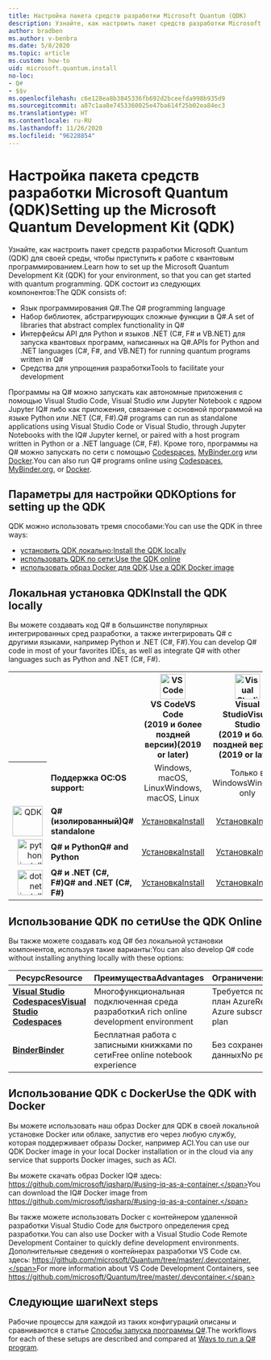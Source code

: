 ```yaml
---
title: Настройка пакета средств разработки Microsoft Quantum (QDK)
description: Узнайте, как настроить пакет средств разработки Microsoft Quantum для разных сред.
author: bradben
ms.author: v-benbra
ms.date: 5/8/2020
ms.topic: article
ms.custom: how-to
uid: microsoft.quantum.install
no-loc:
- Q#
- $$v
ms.openlocfilehash: c6e128ea8b3845336fb692d2bceefda998b935d9
ms.sourcegitcommit: a87c1aa8e7453360025e47ba614f25b02ea84ec3
ms.translationtype: HT
ms.contentlocale: ru-RU
ms.lasthandoff: 11/26/2020
ms.locfileid: "96228854"
---
```

# <a name="setting-up-the-microsoft-quantum-development-kit-qdk"></a><span data-ttu-id="50081-103">Настройка пакета средств разработки Microsoft Quantum (QDK)</span><span class="sxs-lookup"><span data-stu-id="50081-103">Setting up the Microsoft Quantum Development Kit (QDK)</span></span>

<span data-ttu-id="50081-104">Узнайте, как настроить пакет средств разработки Microsoft Quantum (QDK) для своей среды, чтобы приступить к работе с квантовым программированием.</span><span class="sxs-lookup"><span data-stu-id="50081-104">Learn how to set up the Microsoft Quantum Development Kit (QDK) for your environment, so that you can get started with quantum programming.</span></span> <span data-ttu-id="50081-105">QDK состоит из следующих компонентов:</span><span class="sxs-lookup"><span data-stu-id="50081-105">The QDK consists of:</span></span>

- <span data-ttu-id="50081-106">Язык программирования Q#.</span><span class="sxs-lookup"><span data-stu-id="50081-106">The Q# programming language</span></span>
- <span data-ttu-id="50081-107">Набор библиотек, абстрагирующих сложные функции в Q#.</span><span class="sxs-lookup"><span data-stu-id="50081-107">A set of libraries that abstract complex functionality in Q#</span></span>
- <span data-ttu-id="50081-108">Интерфейсы API для Python и языков .NET (C#, F# и VB.NET) для запуска квантовых программ, написанных на Q#.</span><span class="sxs-lookup"><span data-stu-id="50081-108">APIs for Python and .NET languages (C#, F#, and VB.NET) for running quantum programs written in Q#</span></span>
- <span data-ttu-id="50081-109">Средства для упрощения разработки</span><span class="sxs-lookup"><span data-stu-id="50081-109">Tools to facilitate your development</span></span>

<span data-ttu-id="50081-110">Программы на Q# можно запускать как автономные приложения с помощью Visual Studio Code, Visual Studio или Jupyter Notebook с ядром Jupyter IQ# либо как приложения, связанные с основной программой на языке Python или .NET (C#, F#).</span><span class="sxs-lookup"><span data-stu-id="50081-110">Q# programs can run as standalone applications using Visual Studio Code or Visual Studio, through Jupyter Notebooks with the IQ# Jupyter kernel, or paired with a host program written in Python or a .NET language (C#, F#).</span></span> <span data-ttu-id="50081-111">Кроме того, программы на Q# можно запускать по сети с помощью [Codespaces](https://online.visualstudio.com/), [MyBinder.org](https://mybinder.org/) или [Docker](#use-the-qdk-with-docker).</span><span class="sxs-lookup"><span data-stu-id="50081-111">You can also run Q# programs online using [Codespaces](https://online.visualstudio.com/), [MyBinder.org](https://mybinder.org/), or [Docker](#use-the-qdk-with-docker).</span></span> 

## <a name="options-for-setting-up-the-qdk"></a><span data-ttu-id="50081-112">Параметры для настройки QDK</span><span class="sxs-lookup"><span data-stu-id="50081-112">Options for setting up the QDK</span></span>

<span data-ttu-id="50081-113">QDK можно использовать тремя способами:</span><span class="sxs-lookup"><span data-stu-id="50081-113">You can use the QDK in three ways:</span></span>

- <span data-ttu-id="50081-114">[установить QDK локально](#install-the-qdk-locally);</span><span class="sxs-lookup"><span data-stu-id="50081-114">[Install the QDK locally](#install-the-qdk-locally)</span></span>
- <span data-ttu-id="50081-115">[использовать QDK по сети](#use-the-qdk-online);</span><span class="sxs-lookup"><span data-stu-id="50081-115">[Use the QDK online](#use-the-qdk-online)</span></span>
- <span data-ttu-id="50081-116">[использовать образ Docker для QDK](#use-the-qdk-with-docker).</span><span class="sxs-lookup"><span data-stu-id="50081-116">[Use a QDK Docker image](#use-the-qdk-with-docker)</span></span>

## <a name="install-the-qdk-locally"></a><span data-ttu-id="50081-117">Локальная установка QDK</span><span class="sxs-lookup"><span data-stu-id="50081-117">Install the QDK locally</span></span>

<span data-ttu-id="50081-118">Вы можете создавать код Q# в большинстве популярных интегрированных сред разработки, а также интегрировать Q# с другими языками, например Python и .NET (C#, F#).</span><span class="sxs-lookup"><span data-stu-id="50081-118">You can develop Q# code in most of your favorites IDEs, as well as integrate Q# with other languages such as Python and .NET (C#, F#).</span></span>

<table>
    <tr>
        <th width=10%>&nbsp;</th>
        <th>&nbsp;</th>
        <th align="center" width=18%><img src="~/media/vs_code.png" alt="VS Code" width="50"/><br><span data-ttu-id="50081-119"><b>VS Code</span><span class="sxs-lookup"><span data-stu-id="50081-119"><b>VS Code</span></span><br><span data-ttu-id="50081-120">(2019 и более поздней версии)</b></span><span class="sxs-lookup"><span data-stu-id="50081-120">(2019 or later)</b></span></span></th>
        <th align="center" width=18%><img src="~/media/vs_studio.png" alt="Visual Studio" width="50"/><br><span data-ttu-id="50081-121"><b>Visual Studio</span><span class="sxs-lookup"><span data-stu-id="50081-121"><b>Visual Studio</span></span><br><span data-ttu-id="50081-122">(2019 и более поздней версии)</b></span><span class="sxs-lookup"><span data-stu-id="50081-122">(2019 or later)</b></span></span></th>
        <th align="center" width=18%><img src="~/media/jupyter-wht.png" alt="jupyter install" width="65"/><br><span data-ttu-id="50081-123"><b>Jupyter Notebook</b></span><span class="sxs-lookup"><span data-stu-id="50081-123"><b>Jupyter Notebooks</b></span></span></th>
        <th align="center" width=18%><img src="~/media/blank.png" alt="blank spacer" width="65"/><br><span data-ttu-id="50081-124"><b>Командная строка</b></span><span class="sxs-lookup"><span data-stu-id="50081-124"><b>Command line</b></span></span></th>
    </tr>
    <tr>
        <th>&nbsp;</th>
        <td align="left"><span data-ttu-id="50081-125"><b>Поддержка ОС:</b></span><span class="sxs-lookup"><span data-stu-id="50081-125"><b>OS support:</b></span></span></td>
        <td align="center"><span data-ttu-id="50081-126">Windows, macOS, Linux</span><span class="sxs-lookup"><span data-stu-id="50081-126">Windows, macOS, Linux</span></span></td>
        <td align="center"><span data-ttu-id="50081-127">Только в Windows</span><span class="sxs-lookup"><span data-stu-id="50081-127">Windows only</span></span></td>
        <td align="center"><span data-ttu-id="50081-128">Windows, macOS, Linux</span><span class="sxs-lookup"><span data-stu-id="50081-128">Windows, macOS, Linux</span></span></td>
        <td align="center"><span data-ttu-id="50081-129">Windows, macOS, Linux</span><span class="sxs-lookup"><span data-stu-id="50081-129">Windows, macOS, Linux</span></span></td>
    </tr>
    <tr>
        <td align="right"><img src="~/media/quantum-wht.png" alt="QDK" width="60"/></td>
        <td align="left"><span data-ttu-id="50081-130"><b>Q# (изолированный)</b></span><span class="sxs-lookup"><span data-stu-id="50081-130"><b>Q# standalone</b></span></span></td>
        <td align="center"><span data-ttu-id="50081-131"><a href="xref:microsoft.quantum.install.standalone">Установка</a></span><span class="sxs-lookup"><span data-stu-id="50081-131"><a href="xref:microsoft.quantum.install.standalone">Install</a></span></span></td>
        <td align="center"><span data-ttu-id="50081-132"><a href="xref:microsoft.quantum.install.standalone">Установка</a></span><span class="sxs-lookup"><span data-stu-id="50081-132"><a href="xref:microsoft.quantum.install.standalone">Install</a></span></span></td>
        <td align="center"><span data-ttu-id="50081-133"><a href="xref:microsoft.quantum.install.jupyter">Установка</a></span><span class="sxs-lookup"><span data-stu-id="50081-133"><a href="xref:microsoft.quantum.install.jupyter">Install</a></span></span></td>
        <td align="center"><span data-ttu-id="50081-134"><a href="xref:microsoft.quantum.install.standalone">Установка</a></span><span class="sxs-lookup"><span data-stu-id="50081-134"><a href="xref:microsoft.quantum.install.standalone">Install</a></span></span></td>
    </tr>
    <tr>
        <td align="right"><img src="~/media/python.png" alt="python install" width="50"/></td>
        <td align="left"><span data-ttu-id="50081-135"><b>Q# и Python</b></span><span class="sxs-lookup"><span data-stu-id="50081-135"><b>Q# and Python</b></span></span></td>
        <td align="center"><span data-ttu-id="50081-136"><a href="xref:microsoft.quantum.install.python">Установка</a></span><span class="sxs-lookup"><span data-stu-id="50081-136"><a href="xref:microsoft.quantum.install.python">Install</a></span></span></td>
        <td align="center"><span data-ttu-id="50081-137"><a href="xref:microsoft.quantum.install.python">Установка</a></span><span class="sxs-lookup"><span data-stu-id="50081-137"><a href="xref:microsoft.quantum.install.python">Install</a></span></span></td>
        <td align="center"><span data-ttu-id="50081-138"><a href="xref:microsoft.quantum.install.python">Установка</a></span><span class="sxs-lookup"><span data-stu-id="50081-138"><a href="xref:microsoft.quantum.install.python">Install</a></span></span></td>
        <td align="center"><span data-ttu-id="50081-139"><a href="xref:microsoft.quantum.install.python">Установка</a></span><span class="sxs-lookup"><span data-stu-id="50081-139"><a href="xref:microsoft.quantum.install.python">Install</a></span></span></td>
    </tr>
    <tr>
        <td align="right"><img src="~/media/dot_net.png" alt="dotnet install" width="50"/></td>
        <td align="left"><span data-ttu-id="50081-140"><b>Q# и .NET (C#, F#)</b></span><span class="sxs-lookup"><span data-stu-id="50081-140"><b>Q# and .NET (C#, F#)</b></span></span></td> 
        <td align="center"><span data-ttu-id="50081-141"><a href="xref:microsoft.quantum.install.cs">Установка</a></span><span class="sxs-lookup"><span data-stu-id="50081-141"><a href="xref:microsoft.quantum.install.cs">Install</a></span></span></td>
        <td align="center"><span data-ttu-id="50081-142"><a href="xref:microsoft.quantum.install.cs">Установка</a></span><span class="sxs-lookup"><span data-stu-id="50081-142"><a href="xref:microsoft.quantum.install.cs">Install</a></span></span></td>
        <td align="center"><span data-ttu-id="50081-143">&#10006;</span><span class="sxs-lookup"><span data-stu-id="50081-143">&#10006;</span></span></td>
        <td align="center"><span data-ttu-id="50081-144"><a href="xref:microsoft.quantum.install.cs">Установка</a></span><span class="sxs-lookup"><span data-stu-id="50081-144"><a href="xref:microsoft.quantum.install.cs">Install</a></span></span></td>
   </tr>
</table>

## <a name="use-the-qdk-online"></a><span data-ttu-id="50081-145">Использование QDK по сети</span><span class="sxs-lookup"><span data-stu-id="50081-145">Use the QDK Online</span></span>

<span data-ttu-id="50081-146">Вы также можете создавать код Q# без локальной установки компонентов, используя такие варианты:</span><span class="sxs-lookup"><span data-stu-id="50081-146">You can also develop Q# code without installing anything locally with these options:</span></span>

|<span data-ttu-id="50081-147">Ресурс</span><span class="sxs-lookup"><span data-stu-id="50081-147">Resource</span></span>|<span data-ttu-id="50081-148">Преимущества</span><span class="sxs-lookup"><span data-stu-id="50081-148">Advantages</span></span>|<span data-ttu-id="50081-149">Ограничения</span><span class="sxs-lookup"><span data-stu-id="50081-149">Limitations</span></span>|
|---|---|---|
|[<span data-ttu-id="50081-150">**Visual Studio Codespaces**</span><span class="sxs-lookup"><span data-stu-id="50081-150">**Visual Studio Codespaces**</span></span>](xref:microsoft.quantum.install.standalone)|<span data-ttu-id="50081-151">Многофункциональная подключенная среда разработки</span><span class="sxs-lookup"><span data-stu-id="50081-151">A rich online development environment</span></span>  |<span data-ttu-id="50081-152">Требуется подписка и план Azure</span><span class="sxs-lookup"><span data-stu-id="50081-152">Requires an Azure subscription and plan</span></span> |
|[<span data-ttu-id="50081-153">**Binder**</span><span class="sxs-lookup"><span data-stu-id="50081-153">**Binder**</span></span>](xref:microsoft.quantum.install.binder) | <span data-ttu-id="50081-154">Бесплатная работа с записными книжками по сети</span><span class="sxs-lookup"><span data-stu-id="50081-154">Free online notebook experience</span></span> |<span data-ttu-id="50081-155">Без сохранения данных</span><span class="sxs-lookup"><span data-stu-id="50081-155">No persistence</span></span> |

## <a name="use-the-qdk-with-docker"></a><span data-ttu-id="50081-156">Использование QDK с Docker</span><span class="sxs-lookup"><span data-stu-id="50081-156">Use the QDK with Docker</span></span>

<span data-ttu-id="50081-157">Вы можете использовать наш образ Docker для QDK в своей локальной установке Docker или облаке, запустив его через любую службу, которая поддерживает образы Docker, например ACI.</span><span class="sxs-lookup"><span data-stu-id="50081-157">You can use our QDK Docker image in your local Docker installation or in the cloud via any service that supports Docker images, such as ACI.</span></span>

<span data-ttu-id="50081-158">Вы можете скачать образ Docker IQ# здесь: https://github.com/microsoft/iqsharp/#using-iq-as-a-container.</span><span class="sxs-lookup"><span data-stu-id="50081-158">You can download the IQ# Docker image from https://github.com/microsoft/iqsharp/#using-iq-as-a-container.</span></span> 

<span data-ttu-id="50081-159">Вы также можете использовать Docker с контейнером удаленной разработки Visual Studio Code для быстрого определения сред разработки.</span><span class="sxs-lookup"><span data-stu-id="50081-159">You can also use Docker with a Visual Studio Code Remote Development Container to quickly define development environments.</span></span> <span data-ttu-id="50081-160">Дополнительные сведения о контейнерах разработки VS Code см. здесь: https://github.com/microsoft/Quantum/tree/master/.devcontainer.</span><span class="sxs-lookup"><span data-stu-id="50081-160">For more information about VS Code Development Containers, see https://github.com/microsoft/Quantum/tree/master/.devcontainer.</span></span>

## <a name="next-steps"></a><span data-ttu-id="50081-161">Следующие шаги</span><span class="sxs-lookup"><span data-stu-id="50081-161">Next steps</span></span>

<span data-ttu-id="50081-162">Рабочие процессы для каждой из таких конфигураций описаны и сравниваются в статье [Способы запуска программы Q#](xref:microsoft.quantum.guide.host-programs).</span><span class="sxs-lookup"><span data-stu-id="50081-162">The workflows for each of these setups are described and compared at [Ways to run a Q# program](xref:microsoft.quantum.guide.host-programs).</span></span>
